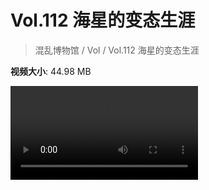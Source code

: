 # Vol.112 海星的变态生涯

> 混乱博物馆 / Vol / Vol.112 海星的变态生涯

**视频大小**: 44.98 MB

<div class="video"><video src="https://file.hsyhx.top/video/混乱博物馆/Vol/112.mp4" controls preload>🤔 您的浏览器不支持 video 标签</video></div>